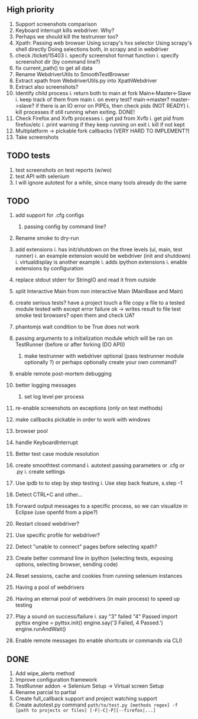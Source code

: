 ## High priority
1. Support screenshots comparison
1. Keyboard interrupt kills webdriver. Why?
1. Perhaps we should kill the testrunner too?
1. Xpath: 
	Passing web browser
	Using scrapy's hxs selector
	Using scrapy's shell directly
	Doing selections both, in scrapy and in webdriver
1. check /ticket/15403
   i. specify screenshot format function
   i. specify screenshot dir (by command line?)
1. fix current_path() to get all data
1. Rename WebdriverUtils to SmoothTestBrowser
1. Extract xpath from WebdriverUtils.py into XpathWebdriver
1. Extract also screenshots?
1. Identify child process
	i. return both to main at fork Main<-Master<-Slave
	i. keep track of them from main
		i. on every test? main->master? master->slave?
		if there is an IO error on PIPEs, then check pids (NOT READY)
	i. kill processes if still running when exiting. DONE!
1. Check Firefox and Xvfb processes
	i. get pid from Xvfb
	i. get pid from firefox/etc
	i. print warning if they keep running on exit
		i. kill if not kept
1. Multiplatform -> pickable fork callbacks (VERY HARD TO IMPLEMENT?)
1. Take screenshots

## TODO tests
1. test screenshots on test reports (w/wo)
1. test API with selenium
1. I will ignore autotest for a while, since many tools already do the same

## TODO

1. add support for .cfg configs
	1. passing config by command line?
1. Rename smoke to dry-run
1. add extensions
	i. has init/shutdown on the three levels (ui, main, test runner)
		i. an example extension would be webdriver (init and shutdown)
		i. virtualdisplay is another example
	i. adds ipython extensions
	i. enable extensions by configuration
1. replace stdout stderr for StringIO and read it from outside
1. split Interactive Main from non interactive Main (MainBase and Main)
1. create serious tests?
	have a project
		touch a file
	copy a file to a tested module
	tested with 
		except
		error
		failure
		ok -> writes result to file
	test smoke
	test browsers?
		open them and check UA?
1. phantomjs wait condition to be True does not work
1. passing arguments to a initialization module
	which will be ran on TestRunner (before or after forking (DO API))
	1. make testrunner with webdriver optional (pass testrunner module optionally ?)
		or perhaps optionally create your own command?
1. enable remote post-mortem debugging
1. better logging messages
	1. set log level per process
1. re-enable screenshots on exceptions (only on test methods)

1. make callbacks pickable in order to work with windows
1. browser pool
1. handle KeyboardInterrupt
1. Better test case module resolution
1. create smoothtest command
	i. autotest passing parameters or .cfg or .py
	i. create settings
1. Use ipdb to to step by step testing
	i. Use step back feature, s.step -1 
1. Detect CTRL+C and other...
1. Forward output messages to a specific process, so we can visualize in Eclipse
	(use openfd from a pipe?)
1. Restart closed webdriver?
1. Use specific profile for webdriver?
1. Detect "unable to connect" pages before selecting xpath?
2. Create better command line in ipython (selecting tests, exposing options, selecting browser, sending code)
4. Reset sessions, cache and cookies from running selenium instances
5. Having a pool of webdrivers
6. Having an eternal pool of webdrivers (in main process) to speed up testing
7. Play a sound on success/failure
	i. say "3" failed "4" Passed
	import pyttsx
	engine = pyttsx.init()
	engine.say('3 Failed, 4 Passed.')
	engine.runAndWait()
8. Enable remote messages (to enable shortcuts or commands via CLI)

## DONE

1. Add wipe_alerts method
1. Improve configuration framework
1. TestRunner addon -> Selenium Setup -> Virtual screen Setup
1. Rename parcial to partial
1. Create full_callback support and project watching support
1. Create autotest.py command `path/to/test.py [methods regex] -f [path to projects or files] [-F|-C|-P][--firefox|...]`
